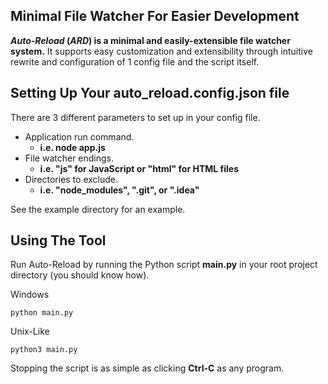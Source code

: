 ## Minimal File Watcher For Easier Development
***Auto-Reload* (*ARD*) is a minimal and easily-extensible file watcher system.** It supports easy customization and extensibility through intuitive rewrite and configuration of 1 config file and the script itself.

## Setting Up Your auto_reload.config.json file
There are 3 different parameters to set up in your config file.

- Application run command.
    - **i.e. node app.js** 
- File watcher endings.
    - **i.e. "js" for JavaScript or "html" for HTML files**
- Directories to exclude.
    - **i.e. "node_modules", ".git", or ".idea"**

See the example directory for an example.

## Using The Tool

Run Auto-Reload by running the Python script **main.py** in your root project directory (you should know how).

Windows

```python main.py```

Unix-Like

```python3 main.py```

Stopping the script is as simple as clicking **Ctrl-C** as any program.
